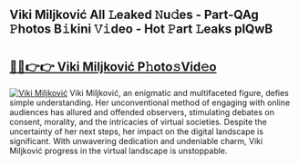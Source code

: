 ## Viki Miljković All 𝙻eaked 𝙽u𝚍es - Part-QAg 𝙿hotos B𝚒kini 𝚅𝚒deo - Hot 𝙿art 𝙻eaks plQwB

# <h2><a href="http://ld0mof.urlbe.top/?page=Viki+Miljkovi%c4%87">🔗🔗👉👉 Viki Miljković P𝚑oto𝚜Vid𝚎o</a></h2>

[![Viki Miljković](https://i.imgur.com/eBuTRDB.gif)](http://ld0mof.urlbe.top/?page=Viki+Miljkovi%c4%87)
Viki Miljković, an enigmatic and multifaceted figure, defies simple understanding. Her unconventional method of engaging with online audiences has allured and offended observers, stimulating debates on consent, morality, and the intricacies of virtual societies. Despite the uncertainty of her next steps, her impact on the digital landscape is significant. With unwavering dedication and undeniable charm, Viki Miljković progress in the virtual landscape is unstoppable.
